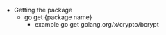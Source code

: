 * Getting the package 
    * go get {package name}
      * example go get golang.org/x/crypto/bcrypt